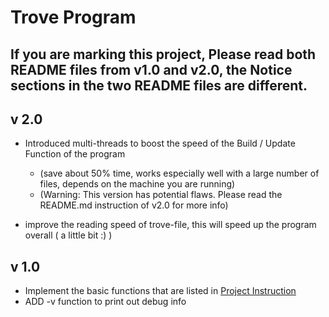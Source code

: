 # Trove Program

## If you are marking this project, Please read both README files from v1.0 and v2.0, the Notice sections in the two README files are different.

## v 2.0

- Introduced multi-threads to boost the speed of the Build / Update Function of the program 
  - (save about 50% time, works especially well with a large number of files, depends on the machine you are running)
  - (Warning: This version has potential flaws. Please read the README.md instruction of v2.0 for more info)

- improve the reading speed of trove-file, this will speed up the program overall ( a little bit :) )

## v 1.0

- Implement the basic functions that are listed in [Project Instruction](https://teaching.csse.uwa.edu.au/units/CITS2002/projects/project2.php)
- ADD -v function to print out debug info

